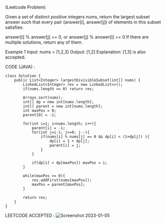 (Leetcode Problem)

Given a set of distinct positive integers nums, return the largest subset answer such that every pair (answer[i], answer[j]) of elements in this subset satisfies:

answer[i] % answer[j] == 0, or
answer[j] % answer[i] == 0
If there are multiple solutions, return any of them.

Example 1
Input: nums = [1,2,3]
Output: [1,2]
Explanation: [1,3] is also accepted.

CODE (JAVA) :

```
class Solution {
    public List<Integer> largestDivisibleSubset(int[] nums) {
        LinkedList<Integer> res = new LinkedList<>();
        if(nums.length == 0) return res;
        
        Arrays.sort(nums);
        int[] dp = new int[nums.length];
        int[] parent = new int[nums.length];
        int maxPos = 0;
        parent[0] = -1;
        
        for(int i=1; i<nums.length; i++){
            parent[i] = -1;
            for(int j=i-1; j>=0; j--){
                if(nums[i] % nums[j] == 0 && dp[i] < (1+dp[j]) ){
                    dp[i] = 1 + dp[j];
                    parent[i] = j;
                }
            }

            if(dp[i] > dp[maxPos]) maxPos = i;
        }
        
        while(maxPos >= 0){
            res.addFirst(nums[maxPos]);
            maxPos = parent[maxPos];
        }
        
        return res;
    }
}
```
LEETCODE ACCEPTED :
![Screenshot 2023-01-05 ](https://user-images.githubusercontent.com/73281015/210771347-e8be8408-9995-4f18-a373-c4316ec753cb.png)
